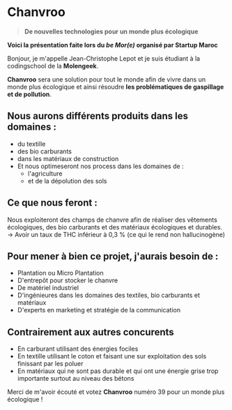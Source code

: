 # Chanvroo

> __De nouvelles technologies pour un monde plus écologique__

__Voici la présentation faite lors du _be Mor(e)_ organisé par Startup Maroc__

Bonjour, je m'appelle Jean-Christophe Lepot et je suis étudiant à la codingschool de la __Molengeek__.

__Chanvroo__ sera une solution pour tout le monde afin de vivre dans un monde plus écologique et ainsi résoudre __les problématiques de gaspillage et de pollution__.

## Nous aurons différents produits dans les domaines :
- du textille
- des bio carburants
- dans les matériaux de construction
- Et nous optimeseront nos process dans les domaines de :
	- l'agriculture
	- et de la dépolution des sols

## Ce que nous feront :
Nous exploiteront des champs de chanvre afin de réaliser des vêtements écologiques, des bio carburants et des matériaux écologiques et durables.  
-> Avoir un taux de THC inférieur à 0,3 % (ce qui le rend non hallucinogène)

## Pour mener à bien ce projet, j'aurais besoin de :
* Plantation ou Micro Plantation
* D'entrepôt pour stocker le chanvre
* De matériel industriel
* D'ingénieures dans les domaines des textiles, bio carburants et matériaux
* D'experts en marketing et stratégie de la communication

## Contrairement aux autres concurents 
* En carburant utilisant des énergies fociles 
* En textille utilisant le coton et faisant une sur exploitation des sols finissant par les poluer
* En matériaux qui ne sont pas durable et qui ont une énergie grise trop importante surtout au niveau des bétons

Merci de m'avoir écouté et votez __Chanvroo__ numéro 39 pour un monde plus écologique !